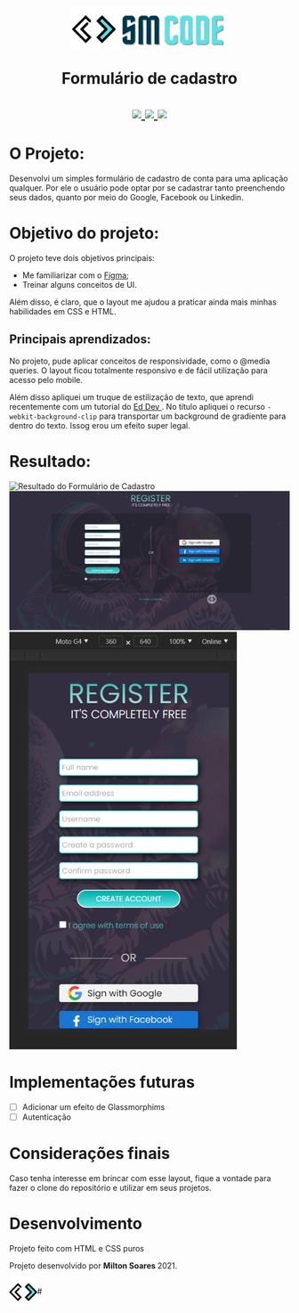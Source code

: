<h1 align="center"> 
<img src="/assets/images/SM-CODE-LOGO-2-CUT-SVG.svg" height="75">


<div align ="center">

  Formulário de cadastro

<a href="https://www.linkedin.com/in/soaresmilton/" target="_blank">
<img src="https://img.shields.io/badge/linkedin-%230077B5.svg?&style=for-the-badge&logo=linkedin&logoColor=white" /> 
</a>
<a href="https://www.youtube.com/watch?v=5I6rfbIVim0" target="_blank">
<img src="https://img.shields.io/badge/youtube-%23FF0000.svg?&style=for-the-badge&logo=youtube&logoColor=white" />
</a>
<a href="https://www.instagram.com/soaresmiltinho/" target="_blank">
<img src="https://img.shields.io/badge/instagram-%23E4405F.svg?&style=for-the-badge&logo=instagram&logoColor=white" />
</a>
</div>
</h1>

# O Projeto:
Desenvolvi um simples formulário de cadastro de conta para uma aplicação qualquer. Por ele o usuário pode optar por se cadastrar tanto preenchendo seus dados, quanto por meio do Google, Facebook ou Linkedin.

# Objetivo do projeto:

O projeto teve dois objetivos principais:

- Me familiarizar com o <a href="https://www.figma.com/" target="_blank">Figma</a>;
- Treinar alguns conceitos de UI.

Além disso, é claro, que o layout me ajudou a praticar ainda mais minhas habilidades em CSS e HTML.

## Principais aprendizados:

No projeto, pude aplicar conceitos de responsividade, como o @media queries. O layout ficou totalmente responsivo e de fácil utilização para acesso pelo mobile.

Além disso apliquei um truque de estilização de texto, que aprendi recentemente com um tutorial do <a href="https://www.youtube.com/watch?v=gE-Yuu2eEio" target="_blank"> Ed Dev </a>. No título apliquei o recurso `-webkit-background-clip` para transportar um background de gradiente para dentro do texto. Issog erou um efeito super legal.

# Resultado:
<img src="/assets/images/resultado-final-formulario.gif" alt="Resultado do Formulário de Cadastro">

<img src="/assets/images/resultado-1.png" alt="Resultado do Formulário de Cadastro">
<img src="/assets/images/resultado-2.png" alt="Resultado do Formulário de Cadastro" height="750">

# Implementações futuras
- [ ] Adicionar um efeito de Glassmorphims
- [ ] Autenticação

# Considerações finais
Caso tenha interesse em brincar com esse layout, fique a vontade para fazer o clone do repositório e utilizar em seus projetos.

# Desenvolvimento
Projeto feito com HTML e CSS puros
<p>
Projeto desenvolvido por <strong> Milton Soares </strong> 2021.
</p>
<img src="/assets/images/SM-CODE-ICON.png" height="50" align="center">#
